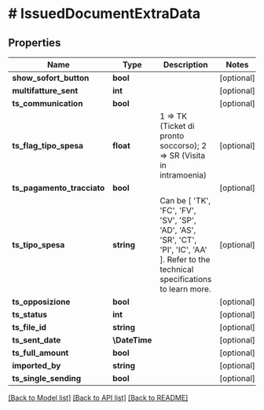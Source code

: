 # # IssuedDocumentExtraData

## Properties

Name | Type | Description | Notes
------------ | ------------- | ------------- | -------------
**show_sofort_button** | **bool** |  | [optional]
**multifatture_sent** | **int** |  | [optional]
**ts_communication** | **bool** |  | [optional]
**ts_flag_tipo_spesa** | **float** | 1 &#x3D;&gt; TK (Ticket di pronto soccorso); 2 &#x3D;&gt; SR (Visita in intramoenia) | [optional]
**ts_pagamento_tracciato** | **bool** |  | [optional]
**ts_tipo_spesa** | **string** | Can be [ &#39;TK&#39;, &#39;FC&#39;, &#39;FV&#39;, &#39;SV&#39;, &#39;SP&#39;, &#39;AD&#39;, &#39;AS&#39;, &#39;SR&#39;, &#39;CT&#39;, &#39;PI&#39;, &#39;IC&#39;, &#39;AA&#39; ]. Refer to the technical specifications to learn more. | [optional]
**ts_opposizione** | **bool** |  | [optional]
**ts_status** | **int** |  | [optional]
**ts_file_id** | **string** |  | [optional]
**ts_sent_date** | **\DateTime** |  | [optional]
**ts_full_amount** | **bool** |  | [optional]
**imported_by** | **string** |  | [optional]
**ts_single_sending** | **bool** |  | [optional]

[[Back to Model list]](../../README.md#models) [[Back to API list]](../../README.md#endpoints) [[Back to README]](../../README.md)
